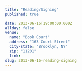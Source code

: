 ```yaml
---
title: "Reading/Signing"
published: true

date: 2013-06-16T19:00:00.000Z
allday: false
venue: 
  name: "Book Court"
  address: "163 Court Street"
  city-state: "Brooklyn, NY"
  zip: "11201"
  link:
slug: 2013-06-16-reading-signing
---
```


